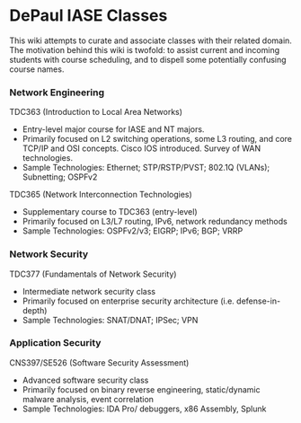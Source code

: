 # DePaul IASE Classes

This wiki attempts to curate and associate classes with their related domain. The motivation behind this wiki is twofold: to assist current and incoming students with course scheduling, and to dispell some potentially confusing course names.

### Network Engineering
TDC363 (Introduction to Local Area Networks)
* Entry-level major course for IASE and NT majors.
* Primarily focused on L2 switching operations, some L3 routing, and core TCP/IP and OSI concepts. Cisco IOS introduced. Survey of WAN technologies.
* Sample Technologies: Ethernet; STP/RSTP/PVST; 802.1Q (VLANs); Subnetting; OSPFv2

TDC365 (Network Interconnection Technologies)
* Supplementary course to TDC363 (entry-level)
* Primarily focused on L3/L7 routing, IPv6, network redundancy methods
* Sample Technologies: OSPFv2/v3; EIGRP; IPv6; BGP; VRRP

### Network Security
TDC377 (Fundamentals of Network Security)
* Intermediate network security class
* Primarily focused on enterprise security architecture (i.e. defense-in-depth)
* Sample Technologies: SNAT/DNAT; IPSec; VPN
### Application Security
CNS397/SE526 (Software Security Assessment)
* Advanced software security class
* Primarily focused on binary reverse engineering, static/dynamic malware analysis, event correlation
* Sample Technologies: IDA Pro/ debuggers, x86 Assembly, Splunk
### 


